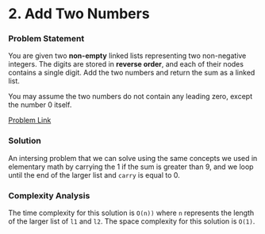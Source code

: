 # 2. Add Two Numbers

### Problem Statement

You are given two **non-empty** linked lists representing two non-negative integers. The digits are stored in **reverse order**, and each of their nodes contains a single digit. Add the two numbers and return the sum as a linked list.

You may assume the two numbers do not contain any leading zero, except the number 0 itself.

[Problem Link](https://leetcode.com/problems/add-two-numbers/)

### Solution

An intersing problem that we can solve using the same concepts we used in elementary math by carrying the 1 if the sum is greater than 9, and we loop until the end of the larger list and `carry` is equal to 0.

### Complexity Analysis

The time complexity for this solution is `O(n))` where `n` represents the length of the larger list of `l1` and `l2`.
The space complexity for this solution is `O(1)`.